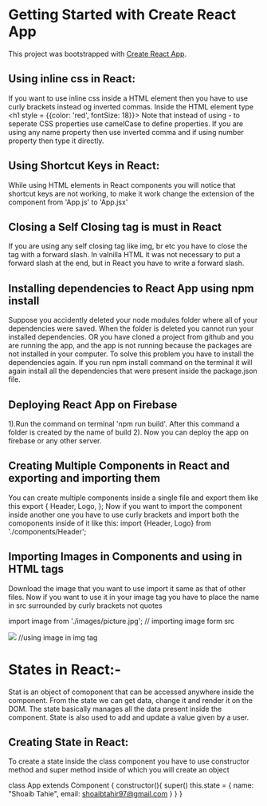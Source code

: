 # Getting Started with Create React App

This project was bootstrapped with [Create React App](https://github.com/facebook/create-react-app).


## Using inline css in React:
If you want to use inline css inside a HTML element then you have to use curly brackets instead og inverted commas. 
Inside the HTML element type <h1 style = {{color: 'red', fontSize: 18}}></h1>
Note that instead of using - to seperate CSS properties use camelCase to define properties. If you are using any name property then use inverted comma and if using number property then type it directly. 

## Using Shortcut Keys in React:

While using HTML elements in React components you will notice that shortcut keys are not working, to make it work change the extension of the component from 'App.js' to 'App.jsx'

## Closing a Self Closing tag is must in React
If you are using any self closing tag like img, br etc you have to close the tag with a forward slash. In valnilla HTML it was not necessary to put a forward slash at the end, but in React you have to write a forward slash.

## Installing dependencies to React App using npm install
Suppose you accidently deleted your node modules folder where all of your dependencies were saved. When the folder is deleted you cannot run your installed dependencies. OR you have cloned a project from github and you are running the app, and the app is not running because the packages are not installed in your computer.
To solve this problem you have to install the dependencies again.
If you run npm install command on the terminal it will again install all the dependencies that were present inside the package.json file.

## Deploying React App on Firebase
1).Run the command on terminal 'npm run build'. After this command a folder is created by the name of build
2). Now you can deploy the app on firebase or any other server.

## Creating Multiple Components in React and exporting and importing them 
You can create multiple components inside a single file and export them like this
export {
    Header, 
    Logo,
};
Now if you want to import the component inside another one you have to use curly brackets and import both the comoponents inside of it like this:
import {Header, Logo} from './components/Header';

## Importing Images in Components and using in HTML tags
Download the image that you want to use import it same as that of other files.
Now if you want to use it in your image tag you have to place the name in src surrounded by curly brackets not quotes

import image from './images/picture.jpg'; // importing image form src

<img src={image} />  //using image in img tag

# States in React:-
Stat is an object of comoponent that can be accessed anywhere inside the component. From the state we can get data, change it and render it on the DOM. The state basically manages all the data present inside the component. State is also used to add and update a value given by a user.

## Creating State in React:
To create a state inside the class component you have to use constructor method and super method inside of which you will create an object

class App extends Component {
    constructor(){
        super()
        this.state = {
            name: "Shoaib Tahie",
            email: shoaibtahir97@gmail.com
        }
    }
}
